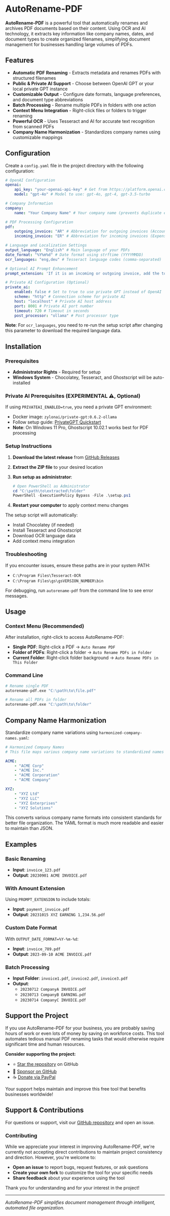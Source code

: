 # AutoRename-PDF

**AutoRename-PDF** is a powerful tool that automatically renames and archives PDF documents based on their content. Using OCR and AI technology, it extracts key information like company names, dates, and document types to create organized filenames, simplifying document management for businesses handling large volumes of PDFs.

## Features

-   **Automatic PDF Renaming** - Extracts metadata and renames PDFs with structured filenames
-   **Public & Private AI Support** - Choose between OpenAI GPT or your local private GPT instance
-   **Customizable Output** - Configure date formats, language preferences, and document type abbreviations
-   **Batch Processing** - Rename multiple PDFs in folders with one action
-   **Context Menu Integration** - Right-click files or folders to trigger renaming
-   **Powerful OCR** - Uses Tesseract and AI for accurate text recognition from scanned PDFs
-   **Company Name Harmonization** - Standardizes company names using customizable mappings

## Configuration

Create a `config.yaml` file in the project directory with the following configuration:

```yaml
# OpenAI Configuration
openai:
    api_key: "your-openai-api-key" # Get from https://platform.openai.com/
    model: "gpt-4o" # Model to use: gpt-4o, gpt-4, gpt-3.5-turbo

# Company Information
company:
    name: "Your Company Name" # Your company name (prevents duplicate extraction)

# PDF Processing Configuration
pdf:
    outgoing_invoice: "AR" # Abbreviation for outgoing invoices (Accounts Receivable)
    incoming_invoice: "ER" # Abbreviation for incoming invoices (Expense Reports)

# Language and Localization Settings
output_language: "English" # Main language of your PDFs
date_format: "%Y%m%d" # Date format using strftime (YYYYMMDD)
ocr_languages: "eng,deu" # Tesseract language codes (comma-separated)

# Optional AI Prompt Enhancement
prompt_extension: 'If it is an incoming or outgoing invoice, add the total amount to the document_type like "AR 12,34" or "ER 56,78".'

# Private AI Configuration (Optional)
private_ai:
    enabled: false # Set to true to use private GPT instead of OpenAI
    scheme: "http" # Connection scheme for private AI
    host: "localhost" # Private AI host address
    port: 8001 # Private AI port number
    timeout: 720 # Timeout in seconds
    post_processor: "ollama" # Post processor type
```

**Note**: For `ocr_languages`, you need to re-run the setup script after changing this parameter to download the required language data.

## Installation

### Prerequisites

-   **Administrator Rights** - Required for setup
-   **Windows System** - Chocolatey, Tesseract, and Ghostscript will be auto-installed

### Private AI Prerequisites (EXPERIMENTAL ⚠️, Optional)

If using `PRIVATEAI_ENABLED=true`, you need a private GPT environment:

-   Docker image: `zylonai/private-gpt:0.6.2-ollama`
-   Follow setup guide: [PrivateGPT Quickstart](https://docs.privategpt.dev/quickstart/getting-started/quickstart)
-   **Note**: On Windows 11 Pro, Ghostscript 10.02.1 works best for PDF processing

### Setup Instructions

1. **Download the latest release** from [GitHub Releases](https://github.com/ptmrio/autorename-pdf/releases)

2. **Extract the ZIP file** to your desired location

3. **Run setup as administrator**:

    ```powershell
    # Open PowerShell as Administrator
    cd "C:\path\to\extracted\folder"
    PowerShell -ExecutionPolicy Bypass -File .\setup.ps1
    ```

4. **Restart your computer** to apply context menu changes

The setup script will automatically:

-   Install Chocolatey (if needed)
-   Install Tesseract and Ghostscript
-   Download OCR language data
-   Add context menu integration

### Troubleshooting

If you encounter issues, ensure these paths are in your system PATH:

-   `C:\Program Files\Tesseract-OCR`
-   `C:\Program Files\gs\gsVERSION_NUMBER\bin`

For debugging, run `autorename-pdf` from the command line to see error messages.

## Usage

### Context Menu (Recommended)

After installation, right-click to access AutoRename-PDF:

-   **Single PDF**: Right-click a PDF → `Auto Rename PDF`
-   **Folder of PDFs**: Right-click a folder → `Auto Rename PDFs in Folder`
-   **Current Folder**: Right-click folder background → `Auto Rename PDFs in This Folder`

### Command Line

```bash
# Rename single PDF
autorename-pdf.exe "C:\path\to\file.pdf"

# Rename all PDFs in folder
autorename-pdf.exe "C:\path\to\folder"
```

## Company Name Harmonization

Standardize company name variations using `harmonized-company-names.yaml`:

```yaml
# Harmonized Company Names
# This file maps various company name variations to standardized names

ACME:
    - "ACME Corp"
    - "ACME Inc."
    - "ACME Corporation"
    - "ACME Company"

XYZ:
    - "XYZ Ltd"
    - "XYZ LLC"
    - "XYZ Enterprises"
    - "XYZ Solutions"
```

This converts various company name formats into consistent standards for better file organization. The YAML format is much more readable and easier to maintain than JSON.

## Examples

### Basic Renaming

-   **Input**: `invoice_123.pdf`
-   **Output**: `20230901 ACME INVOICE.pdf`

### With Amount Extension

Using `PROMPT_EXTENSION` to include totals:

-   **Input**: `payment_invoice.pdf`
-   **Output**: `20231015 XYZ EARNING 1,234.56.pdf`

### Custom Date Format

With `OUTPUT_DATE_FORMAT=%Y-%m-%d`:

-   **Input**: `invoice_789.pdf`
-   **Output**: `2023-09-10 ACME INVOICE.pdf`

### Batch Processing

-   **Input Folder**: `invoice1.pdf`, `invoice2.pdf`, `invoice3.pdf`
-   **Output**:
    -   `20230712 CompanyA INVOICE.pdf`
    -   `20230713 CompanyB EARNING.pdf`
    -   `20230714 CompanyC INVOICE.pdf`

## Support the Project

If you use AutoRename-PDF for your business, you are probably saving hours of work or even lots of money by saving on workforce costs. This tool automates tedious manual PDF renaming tasks that would otherwise require significant time and human resources.

**Consider supporting the project:**
- ⭐ [Star the repository](https://github.com/ptmrio/autorename-pdf) on GitHub
- 💖 [Sponsor on GitHub](https://github.com/sponsors/ptmrio) 
- ☕ [Donate via PayPal](https://www.paypal.com/paypalme/Petermeir)

Your support helps maintain and improve this free tool that benefits businesses worldwide!

## Support & Contributions

For questions or support, visit our [GitHub repository](https://github.com/ptmrio/autorename-pdf) and open an issue.

### Contributing

While we appreciate your interest in improving AutoRename-PDF, we're currently not accepting direct contributions to maintain project consistency and direction. However, you're welcome to:

-   **Open an issue** to report bugs, request features, or ask questions
-   **Create your own fork** to customize the tool for your specific needs
-   **Share feedback** about your experience using the tool

Thank you for understanding and for your interest in the project!

---

_AutoRename-PDF simplifies document management through intelligent, automated file organization._
